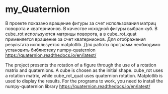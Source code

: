 # my_Quaternion
В проекте показано вращение фигуры за счет использования матриц поворота и кватернионов. В качестве исходной фигуры выбран куб. В cube_rot используются матрицы поворота, а в cube_rot_quat применяется вращение за счет кватернионов. Для отображения результата используется matplotlib. Для работы программ необходимо установить библиотеку numpy-quaternion https://quaternion.readthedocs.io/en/latest/

The project presents the rotation of a figure through the use of a rotation matrix and quaternions. A cube is chosen as the initial shape. cube_rot uses a rotation matrix, while cube_rot_quat uses quaternion rotation. Matplotlib is used to display the results. For the programs to work, you need to install the numpy-quaternion library https://quaternion.readthedocs.io/en/latest/
